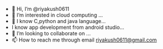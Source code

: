 - 👋 Hi, I’m @riyakush0611
- 👀 I’m interested in cloud computing ...
- 🌱 I know C,python and java language...
-    I know app development from android studio...
- 💞️ I’m looking to collaborate on ...
- 📫 How to reach me through email riyakush0611@gmail.com

<!---
riyakush0611/riyakush0611 is a ✨ special ✨ repository because its `README.md` (this file) appears on your GitHub profile.
You can click the Preview link to take a look at your changes.
--->

